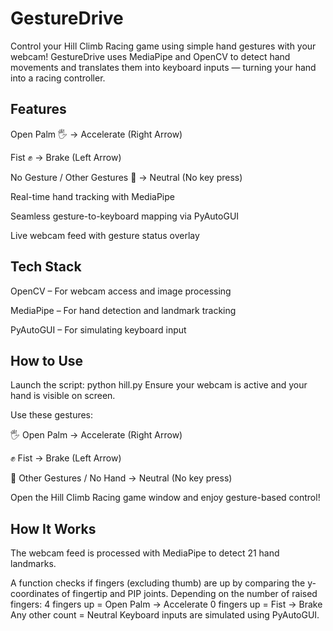 # GestureDrive
Control your Hill Climb Racing game using simple hand gestures with your webcam! GestureDrive uses MediaPipe and OpenCV to detect hand movements and translates them into keyboard inputs — turning your hand into a racing controller.
## Features
Open Palm 🖐️ → Accelerate (Right Arrow)

Fist ✊ → Brake (Left Arrow)

No Gesture / Other Gestures 🤚 → Neutral (No key press)

Real-time hand tracking with MediaPipe

Seamless gesture-to-keyboard mapping via PyAutoGUI

Live webcam feed with gesture status overlay

## Tech Stack
OpenCV – For webcam access and image processing

MediaPipe – For hand detection and landmark tracking

PyAutoGUI – For simulating keyboard input

## How to Use
Launch the script:
python hill.py
Ensure your webcam is active and your hand is visible on screen.

Use these gestures:

🖐️ Open Palm → Accelerate (Right Arrow)

✊ Fist → Brake (Left Arrow)

🤚 Other Gestures / No Hand → Neutral (No key press)

Open the Hill Climb Racing game window and enjoy gesture-based control!

## How It Works
The webcam feed is processed with MediaPipe to detect 21 hand landmarks.

A function checks if fingers (excluding thumb) are up by comparing the y-coordinates of fingertip and PIP joints.
Depending on the number of raised fingers:
4 fingers up = Open Palm → Accelerate
0 fingers up = Fist → Brake
Any other count = Neutral
Keyboard inputs are simulated using PyAutoGUI.

